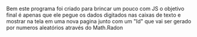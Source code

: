 Bem este programa foi criado para brincar um pouco com JS o objetivo final é apenas que ele pegue os dados digitados nas caixas de texto e mostrar na tela em uma nova pagina junto com um "Id" que vai
ser gerado por numeros aleatórios através do Math.Radon
